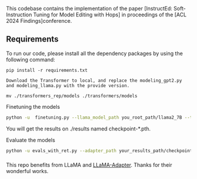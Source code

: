 


This codebase contains the implementation of the paper [InstructEd:    Soft-Instruction Tuning for     Model Editing with Hops] in proceedings of the [ACL 2024 Findings]conference.


## Requirements

To run our code, please install all the dependency packages by using the following command:

```
pip install -r requirements.txt

Download the Transformer to local, and replace the modeling_gpt2.py and modeling_llama.py with the provide version.

mv ./transformers_rep/models ./transformers/models
```


Finetuning the models
```bash
python -u  finetuning.py --llama_model_path you_root_path/llama2_7B --train_data_path ./data/counterfact-train_ins.json --val_data_path ./data/counterfact-val_ins.json --adapter_type no_gate --output_dir ./results --batch_size 6 --model Llama7B_adapter --adapter_st 10 --adapter_ed 20
```
You will get the results on ./results named checkpoint-*.pth.


Evaluate the models
```bash
python -u evals_with_ret.py --adapter_path your_results_path/checkpoint-9.pth --adapter_type no_gate --model_tp /open_llama_7b --setting your_logs_name
```


###
This repo benefits from LLaMA and  [LLaMA-Adapter](https://github.com/OpenGVLab/LLaMA-Adapter/tree/main). Thanks for their wonderful works.
